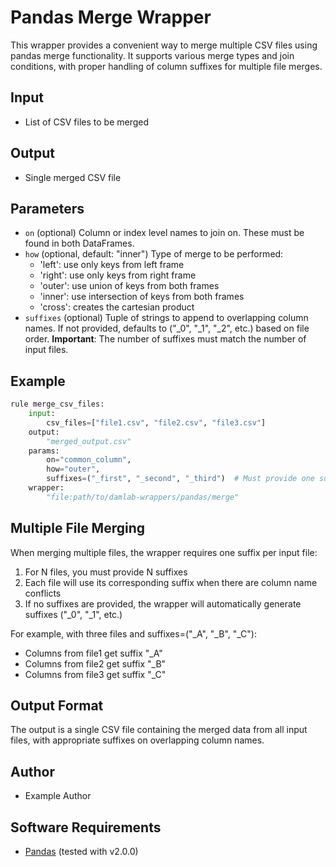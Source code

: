 # Pandas Merge Wrapper

This wrapper provides a convenient way to merge multiple CSV files using pandas merge functionality. It supports various merge types and join conditions, with proper handling of column suffixes for multiple file merges.

## Input
* List of CSV files to be merged

## Output
* Single merged CSV file

## Parameters
* `on` (optional)
    Column or index level names to join on. These must be found in both DataFrames.
* `how` (optional, default: "inner")
    Type of merge to be performed:
    - 'left': use only keys from left frame
    - 'right': use only keys from right frame
    - 'outer': use union of keys from both frames
    - 'inner': use intersection of keys from both frames
    - 'cross': creates the cartesian product
* `suffixes` (optional)
    Tuple of strings to append to overlapping column names.
    If not provided, defaults to ("_0", "_1", "_2", etc.) based on file order.
    **Important**: The number of suffixes must match the number of input files.

## Example
```python
rule merge_csv_files:
    input:
        csv_files=["file1.csv", "file2.csv", "file3.csv"]
    output:
        "merged_output.csv"
    params:
        on="common_column",
        how="outer",
        suffixes=("_first", "_second", "_third")  # Must provide one suffix per file
    wrapper:
        "file:path/to/damlab-wrappers/pandas/merge"
```

## Multiple File Merging
When merging multiple files, the wrapper requires one suffix per input file:
1. For N files, you must provide N suffixes
2. Each file will use its corresponding suffix when there are column name conflicts
3. If no suffixes are provided, the wrapper will automatically generate suffixes ("_0", "_1", etc.)

For example, with three files and suffixes=("_A", "_B", "_C"):
- Columns from file1 get suffix "_A"
- Columns from file2 get suffix "_B"
- Columns from file3 get suffix "_C"

## Output Format
The output is a single CSV file containing the merged data from all input files, with appropriate suffixes on overlapping column names.

## Author
* Example Author

## Software Requirements
* [Pandas](https://pandas.pydata.org/) (tested with v2.0.0) 